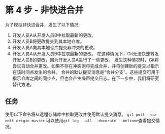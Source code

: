 # 第 4 步 - 非快进合并
为了模拟非快进合并，发生了以下情况:
1. 开发人员A从开发人员B中拉取最新的更改。
2. 开发人员B将更改提交到其本地仓库。
3. 开发人员A向其本地仓库提交非冲突的更改。
4. 开发人员A从开发人员B中拉取最新的更改。
在这种情况下，Git无法快速转发开发人员B的更改，因为开发人员A进行了一些更改。
发生这种情况时，Git将尝试自动合并更改。如果不存在冲突则将完成合并，并将创建新的提交以指示在该时间点发生的合并。
合并的默认提交消息是“合并分支”。这些提交可用于指示仓库之间的同步点，但也会产生噪声提交日志。在下一步中，我们将研究替代方法。

## 任务
使用以下命令将从远程存储库中拉取更改并使用默认提交消息。
`git pull --no-edit origin master`
可以使用`git log --all --decorate --onlione`查看提交情况。
